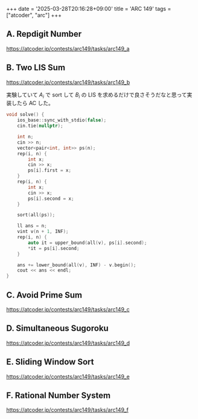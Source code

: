 +++
date = '2025-03-28T20:16:28+09:00'
title = 'ARC 149'
tags = ["atcoder", "arc"]
+++

## A. Repdigit Number

<https://atcoder.jp/contests/arc149/tasks/arc149_a>

## B. Two LIS Sum

<https://atcoder.jp/contests/arc149/tasks/arc149_b>

実験していて $A_i$ で sort して $B_i$ の LIS を求めるだけで良さそうだなと思って実装したら AC した。

```cpp
void solve() {
    ios_base::sync_with_stdio(false);
    cin.tie(nullptr);

    int n;
    cin >> n;
    vector<pair<int, int>> ps(n);
    rep(i, n) {
        int x;
        cin >> x;
        ps[i].first = x;
    }
    rep(i, n) {
        int x;
        cin >> x;
        ps[i].second = x;
    }

    sort(all(ps));

    ll ans = n;
    vint v(n + 1, INF);
    rep(i, n) {
        auto it = upper_bound(all(v), ps[i].second);
        *it = ps[i].second;
    }

    ans += lower_bound(all(v), INF) - v.begin();
    cout << ans << endl;
}
```

## C. Avoid Prime Sum

<https://atcoder.jp/contests/arc149/tasks/arc149_c>

## D. Simultaneous Sugoroku

<https://atcoder.jp/contests/arc149/tasks/arc149_d>

## E. Sliding Window Sort

<https://atcoder.jp/contests/arc149/tasks/arc149_e>

## F. Rational Number System

<https://atcoder.jp/contests/arc149/tasks/arc149_f>
